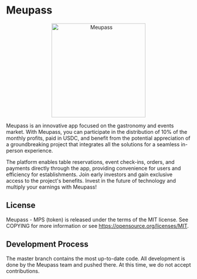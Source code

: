# Meupass

<p align="center">
  <img src="https://github.com/user-attachments/assets/01d0960a-ea4b-4207-b601-5da8092e66f4" width="256" height="256" alt="Meupass">
</p>

Meupass is an innovative app focused on the gastronomy and events market. With Meupass, you can participate in the distribution of 10% of the monthly profits, paid in USDC, and benefit from the potential appreciation of a groundbreaking project that integrates all the solutions for a seamless in-person experience.

The platform enables table reservations, event check-ins, orders, and payments directly through the app, providing convenience for users and efficiency for establishments. Join early investors and gain exclusive access to the project's benefits. Invest in the future of technology and multiply your earnings with Meupass!


## License

Meupass - MPS (token)  is released under the terms of the MIT license. See COPYING for more information or see https://opensource.org/licenses/MIT.

## Development Process

The master branch contains the most up-to-date code. All development is done by the Meupass team and pushed there. At this time, we do not accept contributions.

